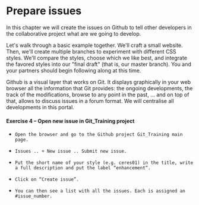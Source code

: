 # Prepare issues

In this chapter we will create the issues on Github to tell other developers in the collaborative project what are we going to develop.

Let's walk through a basic example together. We'll craft a small website. Then, we'll create multiple branches to experiment with different CSS styles. We'll compare the styles, choose which we like best, and integrate the favored styles into our "final draft" (that is, our master branch). You and your partners should begin following along at this time.

Github is a visual layer that works on Git. It displays graphically in your web browser all the information that Git provides: the ongoing developments, the track of the modifications, browse to any point in the past, ... and on top of that, allows to discuss issues in a forum format. We will centralise all developments in this portal. 

#### Exercise 4 – Open new issue in Git_Training project

*     Open the browser and go to the Github project Git_Training main page.
*     Issues .. + New issue .. Submit new issue.
*     Put the short name of your style (e.g. ceres01) in the title, write a full description and put the label “enhancement”.
*     Click on “Create issue”.
*     You can then see a list with all the issues. Each is assigned an #issue_number.
